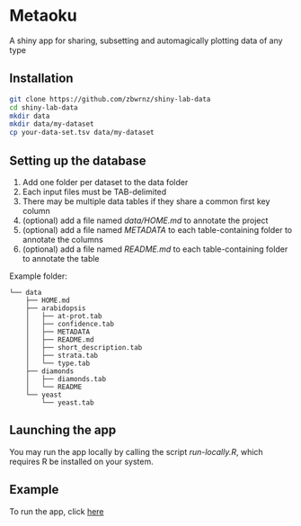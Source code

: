 # Metaoku

A shiny app for sharing, subsetting and automagically plotting data of any type

## Installation

``` bash
git clone https://github.com/zbwrnz/shiny-lab-data
cd shiny-lab-data
mkdir data
mkdir data/my-dataset
cp your-data-set.tsv data/my-dataset
```

## Setting up the database

 1. Add one folder per dataset to the data folder
 2. Each input files must be TAB-delimited
 3. There may be multiple data tables if they share a common first key column
 4. (optional) add a file named *data/HOME.md* to annotate the project
 5. (optional) add a file named *METADATA* to each table-containing folder to annotate the columns
 6. (optional) add a file named *README.md* to each table-containing folder to annotate the table

Example folder:

```
└── data
    ├── HOME.md
    ├── arabidopsis
    │   ├── at-prot.tab
    │   ├── confidence.tab
    │   ├── METADATA
    │   ├── README.md
    │   ├── short_description.tab
    │   ├── strata.tab
    │   └── type.tab
    ├── diamonds
    │   ├── diamonds.tab
    │   └── README
    └── yeast
        └── yeast.tab
```

## Launching the app

You may run the app locally by calling the script *run-locally.R*, which
requires R be installed on your system.

## Example

To run the app, click [here](https://arendsee.shinyapps.io/shiny-lab-data/)
